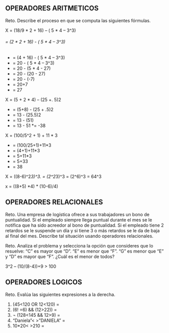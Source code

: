 ## OPERADORES ARITMETICOS
Reto. Describe el proceso en que se computa las siguientes fórmulas.

X = (18/9 * 2 + 16) – ( 5 * 4 – 3^3)
 ###### = (2 * 2 + 16) - ( 5 * 4 – 3^3)
 * = (4 + 16) - ( 5 * 4 – 3^3)
 * = 20 - ( 5 * 4 – 3^3)
 * = 20 - (5 * 4 - 27)
 * = 20 - (20 - 27)
 * = 20 - (-7)
 * = 20+7
 * = 27
  
  
X = (5 + 2 * 4) – (25 +. 5)2
 * = (5+8) - (25 + .5)2
 * = 13 - (25.5)2
 * = 13 - (51)
 * = 13 - 51
  *= -38

X = (100/5^2 + 1) + 11 * 3
 * = (100/25+1)+11*3
 * = (4+1)+11*3
 * = 5+11*3
 * = 5+33
 * = 38

X = ((8-6)^2*3)^3.
  = (2^2*3)^3
  = (2^6)^3
  = 64^3
  
  

x = ((8+5) *4) * (10-6)/4) 


## OPERADORES RELACIONALES
Reto. Una empresa de logística ofrece a sus trabajadores un bono de
puntualidad. Si el empleado siempre llega puntual durante el mes se le
notifica que ha sido acreedor al bono de puntualidad. Si el empleado tiene
2 retardos se le suspende un día y si tiene 3 o más retardos se le da de
baja al final del mes. Describe tal situación usando operadores
relacionales.

Reto. Analiza el problema y selecciona la opción que consideres que lo
resuelve:
“C” es mayor que “D”. “E” es menor que “F”. “G” es menor que “E” y “D” es
mayor que “F”. ¿Cuál es el menor de todos?

3^2 – (10/(8-4))+9 > 100 

## OPERADORES LOGICOS
Reto. Evalúa las siguientes expresiones a la derecha.
1) (45<120 OR 12<120) =
2) (6! =6) && (12>22)) =
3) ¬ (128<145 && 12>9) =
4) “Daniela”< >”DANIELA” =
5) 10*20< >210 =

